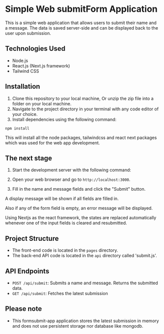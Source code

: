 # Simple Web submitForm Application

This is a simple web application that allows users to submit their name and a message. The data is saved server-side and can be displayed back to the user upon submission.

## Technologies Used

- Node.js
- React.js (Next.js framework)
- Tailwind CSS

## Installation

1. Clone this repository to your local machine, Or unzip the zip file into a folder on your local machine.
2. Navigate to the project directory in your terminal with any code editor of your choice.
3. Install dependencies using the following command:

`npm install`

This will install all the node packages, tailwindcss and react next packages which was used for the web app development.


## The next stage

1. Start the development server with the following command:

2. Open your web browser and go to `http://localhost:3000`.
3. Fill in the name and message fields and click the "Submit" button.

A display message will be shown if all fields are filled in.

Also if any of the form field is empty, an error message will be displayed.

Using Nextjs as the react framework, the states are replaced automatically whenever one of the input fields is cleared and resubmitted.

## Project Structure

- The front-end code is located in the `pages` directory.
- The back-end API code is located in the `api` directory called 'submit.js'.

## API Endpoints

- `POST /api/submit`: Submits a name and message. Returns the submitted data.
- `GET /api/submit`: Fetches the latest submission 

## Please note

- This formsubmit-app application stores the latest submission in memory and does not use persistent storage nor database like mongodb.



